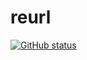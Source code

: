 # reurl

[![GitHub status](https://img.shields.io/badge/status:-planning-blue)](https://github.com/ArdTae/notipy)